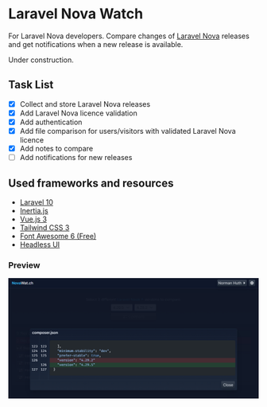 # Laravel Nova Watch

For Laravel Nova developers. Compare changes of [Laravel Nova](https://nova.laravel.com/) releases and get notifications
when a new release is available.

Under construction.

## Task List

- [x] Collect and store Laravel Nova releases
- [x] Add Laravel Nova licence validation
- [x] Add authentication
- [x] Add file comparison for users/visitors with validated Laravel Nova licence
- [x] Add notes to compare
- [ ] Add notifications for new releases

## Used frameworks and resources

- [Laravel 10](https://laravel.com/docs/10.x)
- [Inertia.js](https://inertiajs.com/)
- [Vue.js 3](https://vuejs.org/)
- [Tailwind CSS 3](https://tailwindcss.com/)
- [Font Awesome 6 (Free)](https://fontawesome.com/)
- [Headless UI](https://headlessui.com/)

### Preview

![File compare](https://raw.githubusercontent.com/Muetze42/nova-watch/main/resources/assets/file-compare.png "File compare")
